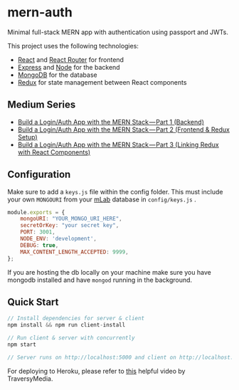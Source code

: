 # mern-auth

Minimal full-stack MERN app with authentication using passport and JWTs.

This project uses the following technologies:

- [React](https://reactjs.org) and [React Router](https://reacttraining.com/react-router/) for frontend
- [Express](http://expressjs.com/) and [Node](https://nodejs.org/en/) for the backend
- [MongoDB](https://www.mongodb.com/) for the database
- [Redux](https://redux.js.org/basics/usagewithreact) for state management between React components

## Medium Series

- [Build a Login/Auth App with the MERN Stack — Part 1 (Backend)](https://blog.bitsrc.io/build-a-login-auth-app-with-mern-stack-part-1-c405048e3669)
- [Build a Login/Auth App with the MERN Stack — Part 2 (Frontend & Redux Setup)](https://blog.bitsrc.io/build-a-login-auth-app-with-mern-stack-part-2-frontend-6eac4e38ee82)
- [Build a Login/Auth App with the MERN Stack — Part 3 (Linking Redux with React Components)](https://blog.bitsrc.io/build-a-login-auth-app-with-the-mern-stack-part-3-react-components-88190f8db718)

## Configuration
Make sure to add a `keys.js` file within the config folder. This must include your own `MONGOURI` from your [mLab](http://mlab.com) database in `config/keys.js` .

```javascript
module.exports = {
    mongoURI: "YOUR_MONGO_URI_HERE",
    secretOrKey: "your secret key",
    PORT: 3001,
    NODE_ENV: 'development',
    DEBUG: true,
    MAX_CONTENT_LENGTH_ACCEPTED: 9999,
};
```

If you are hosting the db locally on your machine make sure you have mongodb installed and have `mongod` running in the background.

## Quick Start

```javascript
// Install dependencies for server & client
npm install && npm run client-install

// Run client & server with concurrently
npm start

// Server runs on http://localhost:5000 and client on http://localhost:3000
```

For deploying to Heroku, please refer to [this](https://www.youtube.com/watch?v=71wSzpLyW9k) helpful video by TraversyMedia.

